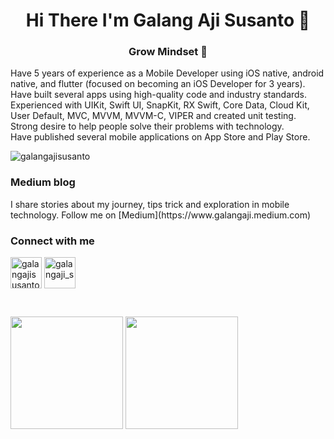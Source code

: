 <h1 align="center">Hi There I'm Galang Aji Susanto 👋</h1>

<h3 align="center">Grow Mindset 🌱</h3>

<p align="left">
Have 5 years of experience as a Mobile Developer using iOS native, android native, and flutter (focused on becoming an iOS Developer for 3 years).<br> Have built several apps using high-quality code and industry standards. Experienced with UIKit, Swift UI, SnapKit, RX Swift, Core Data, Cloud Kit, User Default, MVC, MVVM, MVVM-C, VIPER and created unit testing. Strong desire to help people solve their problems with technology.<br> Have published several mobile applications on App Store and Play Store.
</p>

<p align="left"> <img src="https://komarev.com/ghpvc/?username=galangajisusanto" alt="galangajisusanto" /> </p>

<p align="left">
<h3 align="left">Medium blog</h3>
I share stories about my journey, tips trick and exploration in mobile technology. Follow me on [Medium](https://www.galangaji.medium.com)
</p>

<p align="left">
<h3 align="left">Connect with me</h3>
<a href="https://www.linkedin.com/in/galang-aji-susanto-29815913a/" target="blank"><img align="center" src="https://user-images.githubusercontent.com/2031493/109814543-36eb6300-7c61-11eb-8b2e-a510701309e7.png" alt="galangajisusanto" height="50" width="50" /></a>     
<a href="https://instagram.com/galangaji_s" target="blank"><img align="center" src="https://user-images.githubusercontent.com/2031493/109813457-f5a68380-7c5f-11eb-93e7-5ba13de0695e.png" alt="galangaji_s" height="50" width="50" /></a>
</p><br>

<p align="left">
  <img height="180em" src="https://github-readme-stats-eight-theta.vercel.app/api?username=galangajisusanto&show_icons=true&theme=dark&include_all_commits=true&count_private=true"/>
  <img height="180em" src="https://github-readme-stats-eight-theta.vercel.app/api/top-langs/?username=galangajisusanto&layout=compact&langs_count=8&theme=dark&hide=jupyter%20notebook,html,css"/>
</p>

